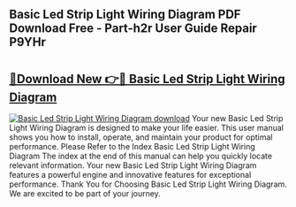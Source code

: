 ## Basic Led Strip Light Wiring Diagram PDF Download Free - Part-h2r User Guide Repair P9YHr

# <h2><a href="http://dfigoio.blite.top/?on=Basic+Led+Strip+Light+Wiring+Diagram">🔗Download New 👉🔴 Basic Led Strip Light Wiring Diagram</a></h2>

[![Basic Led Strip Light Wiring Diagram download](https://i.imgur.com/lujVjoI.png)](http://dfigoio.blite.top/?on=Basic+Led+Strip+Light+Wiring+Diagram)
Your new Basic Led Strip Light Wiring Diagram is designed to make your life easier. This user manual shows you how to install, operate, and maintain your product for optimal performance. Please Refer to the Index Basic Led Strip Light Wiring Diagram The index at the end of this manual can help you quickly locate relevant information. Your new Basic Led Strip Light Wiring Diagram features a powerful engine and innovative features for exceptional performance. Thank You for Choosing Basic Led Strip Light Wiring Diagram. We are excited to be part of your journey.

